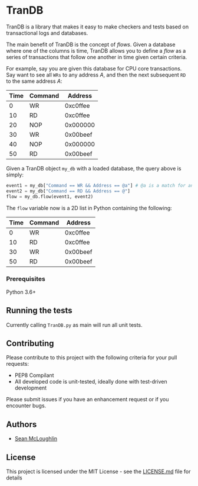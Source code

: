 # TranDB

TranDB is a library that makes it easy to make checkers and tests based on transactional logs and
databases. 

The main benefit of TranDB is the concept of *flows*. Given a database where one of the columns
is time, TranDB allows you to define a *flow* as a series of transactions that follow one
another in time given certain criteria.

For example, say you are given this database for CPU core transactions. Say want to see all
`WRs` to any address *A*, and then the next subsequent `RD` to the same address *A*:

| Time | Command | Address  |
| ---- | ------- | -------- |
| 0    | WR      | 0xc0ffee |
| 10   | RD      | 0xc0ffee |
| 20   | NOP     | 0x000000 |
| 30   | WR      | 0x00beef |
| 40   | NOP     | 0x000000 |
| 50   | RD      | 0x00beef |

Given a TranDB object `my_db` with a loaded database, the query above is simply:
```Python
event1 = my_db["Command == WR && Address == @a"] # @a is a match for any address
event2 = my_db["Command == RD && Address == @"]
flow = my_db.flow(event1, event2)
```
The `flow` variable now is a 2D list in Python containing the following:

| Time | Command | Address  |
| ---- | ------- | -------- |
| 0    | WR      | 0xc0ffee |
| 10   | RD      | 0xc0ffee |
| 30   | WR      | 0x00beef |
| 50   | RD      | 0x00beef |

### Prerequisites

Python 3.6+

## Running the tests

Currently calling `TranDB.py` as main will run all unit tests.

## Contributing

Please contribute to this project with the following criteria for your pull requests:
* PEP8 Compilant
* All developed code is unit-tested, ideally done with test-driven development

Please submit issues if you have an enhancement request or if you encounter bugs.

## Authors

* [Sean McLoughlin](https://github.com/SeanMcLoughlin)

## License

This project is licensed under the MIT License - see the [LICENSE.md](LICENSE.md) file for details

